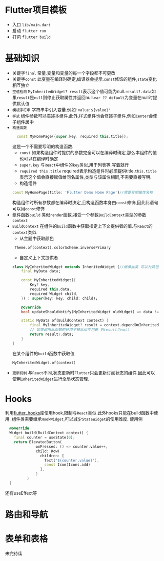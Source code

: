 # Flutter项目模板
* 入口 `lib/main.dart`
* 启动 `flutter run`
* 打包 `flutter build`
# 基础知识
* 关键字`final` 常量.变量和变量的每一个字段都不可更改
* 关键字`const` 此变量在编译时确定,编译器会提示.`const`修饰的组件,`state`变化相互独立
* `空值检测` `MyInheritedWidget? result`表示这个值可能为null.`result?.data`如果`result`是`null`则停止获取属性并返回null.`var ?? default`为变量在null时提供默认值
* `模板字符串` 字符串中引入变量.例如`'value:${value}'`
* `样式` 组件参数可以描述本组件.此外,样式组件也会修饰子组件,例如`Center`会使子组件居中
* `构造函数`
  ```dart
    const MyHomePage({super.key, required this.title});
  ```
  这是一个不需要写明的构造函数.
  * `const` 如果构造组件时提供的参数完全可以在编译时确定,那么本组件的值也可以在编译时确定
  * `super.key` 与`React`中组件的`key`类似,用于列表等.写着就行
  * `required this.title` required表示构造组件时必须提供title.`this.title`表示这个值会直接赋值给同名属性,类型与该属性相同,不需要直接写明.
  * 构造组件 
  ```dart
  const MyHomePage(title: 'Flutter Demo Home Page')//需要写明属性名称
  ```
  构造组件时所有参数都在编译时决定,且构造函数本身由`const`修饰,因此此语句可以用`const`修饰
* 组件函数`build` 类似`render`函数.接受一个参数`BuildContext`类型的参数`context`
* `BuildContext` 在组件的`build`函数中获取指定上下文提供者的值.与`React`的`context`类似.
    * 从主题中获取颜色  
    ```dart
     Theme.of(context).colorScheme.inversePrimary
    ```
    * 自定义上下文提供者
    ```dart
    class MyInheritedWidget extends InheritedWidget {//继承此类 可以为其包裹的组件提供值
        final MyData data;

        const MyInheritedWidget({
            Key? key,
            required this.data,
            required Widget child,
        }) : super(key: key, child: child);

        @override
        bool updateShouldNotify(MyInheritedWidget oldWidget) => data != oldWidget.data;//返回true则包裹的组件更新

        static MyData of(BuildContext context) {
            final MyInheritedWidget? result = context.dependOnInheritedWidgetOfExactType<MyInheritedWidget>();
            // 如果调用此函数的环境不被此组件包裹 则result为null
            return result?.data;
        }
    }
    ```
    在某个组件的`build`函数中获取值
    ```dart
    MyInheritedWidget.of(context)
    ```
* `更新机制` 与`React`不同,状态更新时`Flutter`只会更新订阅状态的组件.因此可以使用`InheritedWidget`进行全局状态管理.
# Hooks
利用[flutter_hooks](https://github.com/rrousselGit/flutter_hooks/blob/master/packages/flutter_hooks/resources/translations/zh_cn/README.md)库使用hook,限制与`React`类似.此外hooks只能在build函数中使用.
组件类需要继承`HookWidget`,可以减少`StateWidget`的使用难度.
使用例
```dart
  @override
  Widget build(BuildContext context) {
    final counter = useState(0);
    return ElevatedButton(
              onPressed: () => counter.value++,
              child: Row(
                children: [
                  Text('${counter.value}'),
                  const Icon(Icons.add)
                ],
              )
          )
  }
```
还有useEffect等
# 路由和导航

# 表单和表格
未完待续
